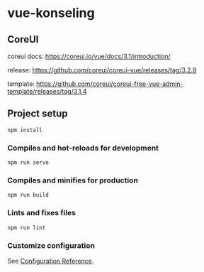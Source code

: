 # vue-konseling


## CoreUI
coreui docs: https://coreui.io/vue/docs/3.1/introduction/

release: https://github.com/coreui/coreui-vue/releases/tag/3.2.9

template: https://github.com/coreui/coreui-free-vue-admin-template/releases/tag/3.1.4

## Project setup
```
npm install
```

### Compiles and hot-reloads for development
```
npm run serve
```

### Compiles and minifies for production
```
npm run build
```

### Lints and fixes files
```
npm run lint
```

### Customize configuration
See [Configuration Reference](https://cli.vuejs.org/config/).
